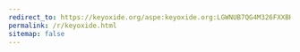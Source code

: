 ```yaml
---
redirect_to: https://keyoxide.org/aspe:keyoxide.org:LGWNUB7QG4M326FXXBH5Z6PLVY
permalink: /r/keyoxide.html
sitemap: false
---
```

